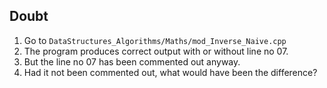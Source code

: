 ## Doubt
1. Go to `DataStructures_Algorithms/Maths/mod_Inverse_Naive.cpp`
2. The program produces correct output with or without line no 07.
3. But the line no 07 has been commented out anyway.
4. Had it not been commented out, what would have been the difference?

